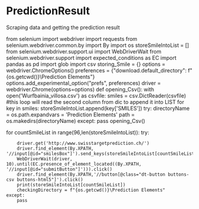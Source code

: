 # PredictionResult
Scraping data  and getting the prediction result


from selenium import  webdriver
import requests
from selenium.webdriver.common.by import By
import os
storeSmileIntoList = []
from selenium.webdriver.support.ui import WebDriverWait
from selenium.webdriver.support import expected_conditions as EC
import pandas as pd
import glob
import csv
storing_Smile = {}
options = webdriver.ChromeOptions()
preferences = {"download.default_directory": f"{os.getcwd()}\Prediction Elements"}
options.add_experimental_option("prefs", preferences)
driver = webdriver.Chrome(options=options)
def opening_Csv():
    with open('Wurfbainia_villosa.csv') as csvfile:
        smiles = csv.DictReader(csvfile)
        #this loop will read the second column from dic to append it into LIST
        for key in smiles:
            storeSmileIntoList.append(key['SMILES'])
    try:
        directoryName = os.path.expandvars = 'Prediction Elements'
        path = os.makedirs(directoryName)
    except:
        pass
opening_Csv()


for countSmileList in range(96,len(storeSmileIntoList)):
    try:

        driver.get('http://www.swisstargetprediction.ch/')
        driver.find_element(By.XPATH, '//input[@id="smilesBox"]').send_keys(storeSmileIntoList[countSmileList])
        WebDriverWait(driver, 10).until(EC.presence_of_element_located((By.XPATH, '//input[@id="submitButton"]'))).click()
        driver.find_element(By.XPATH,'//button[@class="dt-button buttons-csv buttons-html5"]').click()
        print(storeSmileIntoList[countSmileList])
        checkingDirectory = f"{os.getcwd()}\Prediction Elements"
    except:
        pass
